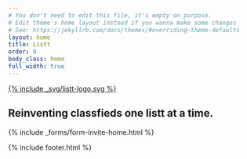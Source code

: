 ```yaml
---
# You don't need to edit this file, it's empty on purpose.
# Edit theme's home layout instead if you wanna make some changes
# See: https://jekyllrb.com/docs/themes/#overriding-theme-defaults
layout: home
title: Listt
order: 0
body_class: home
full_width: true
---
```


<div class="tfm-cover">
  <!-- <div id="tfm-background" class="tfm-bg"></div> -->
  <!-- <div class="tfm-fol"><div id="tfm-fol"></div></div> -->
  <div class="tfm-logo">
    <a href="{{ site.baseurl }}{% link index.md %}" title="{{ site.title | escape }}">
      {% include _svg/listt-logo.svg %}
    </a>
  </div>

  <h2>Reinventing classfieds one listt at a time.</h2>

  <div class="tfm-cta">
    <!-- <h1>Listt.me</h1> -->
    {% include _forms/form-invite-home.html %}
  </div>

  <div class="tfm-product">
  </div>
</div>

{% include footer.html %}




